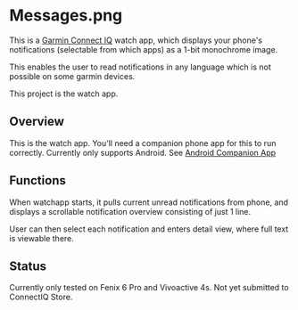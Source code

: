 # Messages.png

This is a [Garmin Connect IQ](https://apps.garmin.com/en-US/) watch app, which displays your phone's notifications (selectable from which apps) as a 1-bit monochrome image.

This enables the user to read notifications in any language which is not possible on some garmin devices.

This project is the watch app.

## Overview

This is the watch app. You'll need a companion phone app for this to run correctly. Currently only supports Android.
See [Android Companion App](https://github.com/starryalley/Messages.png_Android)

## Functions

When watchapp starts, it pulls current unread notifications from phone, and displays a scrollable notification overview consisting of just 1 line.

User can then select each notification and enters detail view, where full text is viewable there.

## Status

Currently only tested on Fenix 6 Pro and Vivoactive 4s.
Not yet submitted to ConnectIQ Store.